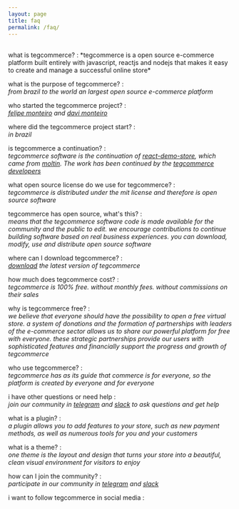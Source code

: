 ```yaml
---
layout: page
title: faq
permalink: /faq/
---
```


<br>
what is tegcommerce?
:   
    *tegcommerce is a open source e-commerce platform built entirely with javascript, reactjs and nodejs that makes it easy to create and manage a successful online store*

what is the purpose of tegcommerce?
:   
    *from brazil to the world an largest open source e-commerce platform*

who started the tegcommerce project?
:   
    *[felipe monteiro](https://github.com/devfelipemonteiro) and [davi monteiro](https://github.com/davimonteiro)*

where did the tegcommerce project start?
:   
    *in brazil*

is tegcommerce a continuation?
:   
    *tegcommerce software is the continuation of [react-demo-store](https://github.com/moltin/react-demo-store), which came from [moltin](https://github.com/moltin). The work has been continued by the [tegcommerce developers](https://github.com/orgs/tegcommerce/people)*

what open source license do we use for tegcommerce?
:   
    *tegcommerce is distributed under the mit license and therefore is open source software*

tegcommerce has open source, what's this?
:   
    *means that the tegcommerce software code is made available for the community and the public to edit. we encourage contributions to continue building software based on real business experiences. you can download, modify, use and distribute open source software*

where can I download tegcommerce?
:   
    *[download](https://github.com/tegcommerce/tegcommerce/archive/master.zip) the latest version of tegcommerce*

how much does tegcommerce cost?
:   
    *tegcommerce is 100% free. without monthly fees. without commissions on their sales*

why is tegcommerce free?
:   
    *we believe that everyone should have the possibility to open a free virtual store. a system of donations and the formation of partnerships with leaders of the e-commerce sector allows us to share our powerful platform for free with everyone. these strategic partnerships provide our users with sophisticated features and financially support the progress and growth of tegcommerce*

who use tegcommerce?
:   
    *tegcommerce has as its guide that commerce is for everyone, so the platform is created by everyone and for everyone*

i have other questions or need help 
:   
    *join our community in [telegram](https://t.me/tegcommerce) and [slack](https://join.slack.com/t/tegcommerce/shared_invite/enQtNjIzNDYxNTU4OTYwLWE2YTkxODg1ZDQxMDljMjAzNmVmNTNiOWFkOWZiNDk3NzcxZTQ0YjU4MDkxOTJlZDgzOGUzOTExYzUzNTFhYjI) to ask questions and get help*

what is a plugin?
:   
    *a plugin allows you to add features to your store, such as new payment methods, as well as numerous tools for you and your customers*

what is a theme?
:   
    *one theme is the layout and design that turns your store into a beautiful, clean visual environment for visitors to enjoy*

how can I join the community?
:   
    *participate in our community in [telegram](https://t.me/tegcommerce) and [slack](https://join.slack.com/t/tegcommerce/shared_invite/enQtNjIzNDYxNTU4OTYwLWE2YTkxODg1ZDQxMDljMjAzNmVmNTNiOWFkOWZiNDk3NzcxZTQ0YjU4MDkxOTJlZDgzOGUzOTExYzUzNTFhYjI)*

i want to follow tegcommerce in social media
:   
    *[<i class="fab fa-github"/>](https://www.github.com/tegcommerce)
[<i class="fab fa-linkedin"/>](https://www.linkedin.com/in/tegcommerce)
[<i class="fab fa-facebook"/>](https://www.facebook.com/tegcommerce-657115908060429)
[<i class="fab fa-instagram"/>](https://www.instagram.com/tegcommerce)
[<i class="fab fa-slack"/>](https://join.slack.com/t/tegcommerce/shared_invite/enQtNjIzNDYxNTU4OTYwLWE2YTkxODg1ZDQxMDljMjAzNmVmNTNiOWFkOWZiNDk3NzcxZTQ0YjU4MDkxOTJlZDgzOGUzOTExYzUzNTFhYjI)
[<i class="fab fa-telegram"/>](http://t.me/tegcommerce)
[<i class="fab fa-twitter"/>](https://twitter.com/tegcommerce)
[<i class="fab fa-myspace"/>](https://myspace.com/tegcommerce)
[<i class="fab fa-digg"/>](http://digg.com/u/tegcommerce)
[<i class="fab fa-tumblr"/>](https://www.tumblr.com/blog/tegcommerce)
[<i class="fab fa-pinterest"/>](https://br.pinterest.com/tegcommerce/)
[<i class="fab fa-reddit"/>](https://www.reddit.com/user/tegcommerce)
[<i class="fab fa-flipboard"/>](https://flipboard.com/@tegcommerce)
[<i class="fab fa-youtube"/>](https://www.youtube.com/channel/UChhXEZrxXqCVpSQ_FcwZ3Fw)*